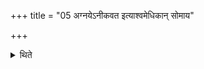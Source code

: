 +++
title = "05 अग्नयेऽनीकवत इत्याश्वमेधिकान् सोमाय"

+++

<details><summary>थिते</summary>

अग्नयेऽनीकवत इत्याश्वमेधिकान् । सोमाय स्वराज्ञ इति द्वंद्विनः ५
</details>
